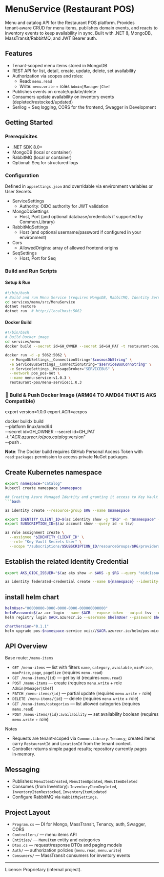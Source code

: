 # MenuService (Restaurant POS)

Menu and catalog API for the Restaurant POS platform. Provides tenant‑aware CRUD for menu items, publishes domain events, and reacts to inventory events to keep availability in sync. Built with .NET 8, MongoDB, MassTransit/RabbitMQ, and JWT Bearer auth.

## Features
- Tenant‑scoped menu items stored in MongoDB
- REST API for list, detail, create, update, delete, set availability
- Authorization via scopes and roles:
  - Read: `menu.read`
  - Write: `menu.write` + roles `Admin|Manager|Chef`
- Publishes events on create/update/delete
- Consumers update availability on inventory events (depleted/restocked/updated)
- Serilog + Seq logging, CORS for the frontend, Swagger in Development

## Getting Started

### Prerequisites
- .NET SDK 8.0+
- MongoDB (local or container)
- RabbitMQ (local or container)
- Optional: Seq for structured logs

### Configuration
Defined in `appsettings.json` and overridable via environment variables or User Secrets.

- ServiceSettings
  - Authority: OIDC authority for JWT validation
- MongoDbSettings
  - Host, Port (and optional database/credentials if supported by Common.Library)
- RabbitMqSettings
  - Host (and optional username/password if configured in your environment)
- Cors
  - AllowedOrigins: array of allowed frontend origins
- SeqSettings
  - Host, Port for Seq


### Build and Run Scripts

#### Setup & Run
```bash
#!/bin/bash
# Build and run Menu Service (requires MongoDB, RabbitMQ, Identity Service)
cd services/menu/src/MenuService
dotnet restore
dotnet run  # http://localhost:5062
```


#### Docker Build
```bash
#!/bin/bash
# Build Docker image
cd services/menu
docker build --secret id=GH_OWNER --secret id=GH_PAT -t restaurant-pos/menu-service:1.0.3 .

docker run -d -p 5062:5062 \
  -e MongoDbSettings__ConnectionString="$cosmosDbString" \
  -e ServiceBusSettings__ConnectionString="$serviceBusConnString" \
  -e ServiceSettings__MessageBroker="SERVICEBUS" \
  --network pos_pos-net \
  --name menu-service-v1.0.3 \
  restaurant-pos/menu-service:1.0.3
```

### 🐳 Build & Push Docker Image (ARM64 TO AMD64 THAT IS AKS Compatible)
export version=1.0.0
export ACR=acrpos

docker buildx build \
  --platform linux/amd64 \
  --secret id=GH_OWNER --secret id=GH_PAT \
  -t "$ACR.azurecr.io/pos.catalog:$version" \
  --push .  

**Note**: The Docker build requires GitHub Personal Access Token with `read:packages` permission to access private NuGet packages.


## Create Kubernetes namespace 
```bash 
export namespace="catalog"
kubectl create namespace $namespace 

## Creating Azure Managed Identity and granting it access to Key Vault Store 
```bash

az identity create --resource-group $RG --name $namespace 

export IDENTITY_CLIENT_ID=$(az identity show -g "$RG" -n "$namespace" --query clientId -o tsv)
export SUBSCRIPTION_ID=$(az account show --query id -o tsv)

az role assignment create \
  --assignee "$IDENTITY_CLIENT_ID" \
  --role "Key Vault Secrets User" \
  --scope "/subscriptions/$SUBSCRIPTION_ID/resourceGroups/$RG/providers/Microsoft.KeyVault/vaults/$KV"

```

## Establish the related Identity Credential
```bash
export AKS_OIDC_ISSUER="$(az aks show -n $AKS -g $RG --query "oidcIssuerProfile.issuerUrl" -otsv)"

az identity federated-credential create --name ${namespace} --identity-name "${namespace}" --resource-group "${RG}" --issuer "${AKS_OIDC_ISSUER}" --subject system:serviceaccount:"${namespace}":"${namespace}-serviceaccount" --audience api://AzureADTokenExchange
```
## install helm chart 
```bash 
helmUser="00000000-0000-0000-0000-000000000000"
helmPassword=$(az acr login --name $ACR --expose-token --output tsv --query accessToken)
helm registry login $ACR.azurecr.io --username $helmUser --password $helmPassword 

chartVersion="0.1.1"
helm upgrade pos-$namespace-service oci://$ACR.azurecr.io/helm/pos-microservice --version $chartVersion -f ./helm/values.yaml -n $namespace --install
```

## API Overview

Base route: `/menu-items`

- `GET /menu-items` — list with filters `name`, `category`, `available`, `minPrice`, `maxPrice`, `page`, `pageSize` (requires `menu.read`)
- `GET /menu-items/{id}` — get by id (requires `menu.read`)
- `POST /menu-items` — create (requires `menu.write` + role `Admin|Manager|Chef`)
- `PATCH /menu-items/{id}` — partial update (requires `menu.write` + role)
- `DELETE /menu-items/{id}` — delete (requires `menu.write` + role)
- `GET /menu-items/categories` — list allowed categories (requires `menu.read`)
- `POST /menu-items/{id}:availability` — set availability boolean (requires `menu.write` + role)

Notes
- Requests are tenant‑scoped via `Common.Library.Tenancy`; created items carry `RestaurantId` and `LocationId` from the tenant context.
- Controller returns simple paged results; repository currently pages in‑memory.

## Messaging

- Publishes: `MenuItemCreated`, `MenuItemUpdated`, `MenuItemDeleted`
- Consumes (from Inventory): `InventoryItemDepleted`, `InventoryItemRestocked`, `InventoryItemUpdated`
- Configure RabbitMQ via `RabbitMqSettings`.

## Project Layout
- `Program.cs` — DI for Mongo, MassTransit, Tenancy, auth, Swagger, CORS
- `Controllers/` — menu items API
- `Entities/` — `MenuItem` entity and categories
- `Dtos.cs` — request/response DTOs and paging models
- `Auth/` — authorization policies (`menu.read`, `menu.write`)
- `Consumers/` — MassTransit consumers for inventory events

---

License: Proprietary (internal project).
